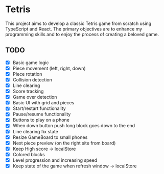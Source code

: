 # Tetris

This project aims to develop a classic Tetris game from scratch using TypeScript and React. The primary objectives are to enhance my programming skills and to enjoy the process of creating a beloved game.

## TODO

- [x] Basic game logic
- [x] Piece movement (left, right, down)
- [x] Piece rotation
- [x] Collision detection
- [x] Line clearing
- [x] Score tracking
- [x] Game over detection
- [x] Basic UI with grid and pieces
- [x] Start/restart functionality
- [x] Pause/resume functionality
- [x] Buttons to play on a phone
- [x] When down button push long block goes down to the end
- [x] Line clearing fix state
- [x] Resize GameBoard to small phones
- [x] Next piece preview (on the right site from board)
- [x] Keep High score -> localStore
- [x] Colored blocks
- [x] Level progression and increasing speed
- [x] Keep state of the game when refresh window -> localStore
